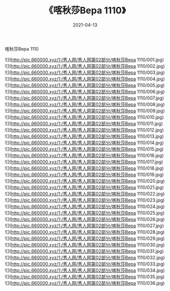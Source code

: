 ﻿---
layout: post
title:  《喀秋莎Bepa 1110》
date:   2021-04-13
img: http://pic.660000.xyz/1:/秀人网/秀人网第02部分/喀秋莎Bepa 1110/000.jpg
categories: [美女, 清纯, 唯美]
---

喀秋莎Bepa 1110

  ![](http://pic.660000.xyz/1:/秀人网/秀人网第02部分/喀秋莎Bepa 1110/001.jpg) <br> ![](http://pic.660000.xyz/1:/秀人网/秀人网第02部分/喀秋莎Bepa 1110/002.jpg) <br> ![](http://pic.660000.xyz/1:/秀人网/秀人网第02部分/喀秋莎Bepa 1110/003.jpg) <br> ![](http://pic.660000.xyz/1:/秀人网/秀人网第02部分/喀秋莎Bepa 1110/004.jpg) <br> ![](http://pic.660000.xyz/1:/秀人网/秀人网第02部分/喀秋莎Bepa 1110/005.jpg) <br> ![](http://pic.660000.xyz/1:/秀人网/秀人网第02部分/喀秋莎Bepa 1110/006.jpg) <br> ![](http://pic.660000.xyz/1:/秀人网/秀人网第02部分/喀秋莎Bepa 1110/007.jpg) <br> ![](http://pic.660000.xyz/1:/秀人网/秀人网第02部分/喀秋莎Bepa 1110/008.jpg) <br> ![](http://pic.660000.xyz/1:/秀人网/秀人网第02部分/喀秋莎Bepa 1110/009.jpg) <br> ![](http://pic.660000.xyz/1:/秀人网/秀人网第02部分/喀秋莎Bepa 1110/010.jpg) <br> ![](http://pic.660000.xyz/1:/秀人网/秀人网第02部分/喀秋莎Bepa 1110/011.jpg) <br> ![](http://pic.660000.xyz/1:/秀人网/秀人网第02部分/喀秋莎Bepa 1110/012.jpg) <br> ![](http://pic.660000.xyz/1:/秀人网/秀人网第02部分/喀秋莎Bepa 1110/013.jpg) <br> ![](http://pic.660000.xyz/1:/秀人网/秀人网第02部分/喀秋莎Bepa 1110/014.jpg) <br> ![](http://pic.660000.xyz/1:/秀人网/秀人网第02部分/喀秋莎Bepa 1110/015.jpg) <br> ![](http://pic.660000.xyz/1:/秀人网/秀人网第02部分/喀秋莎Bepa 1110/016.jpg) <br> ![](http://pic.660000.xyz/1:/秀人网/秀人网第02部分/喀秋莎Bepa 1110/017.jpg) <br> ![](http://pic.660000.xyz/1:/秀人网/秀人网第02部分/喀秋莎Bepa 1110/018.jpg) <br> ![](http://pic.660000.xyz/1:/秀人网/秀人网第02部分/喀秋莎Bepa 1110/019.jpg) <br> ![](http://pic.660000.xyz/1:/秀人网/秀人网第02部分/喀秋莎Bepa 1110/020.jpg) <br> ![](http://pic.660000.xyz/1:/秀人网/秀人网第02部分/喀秋莎Bepa 1110/021.jpg) <br> ![](http://pic.660000.xyz/1:/秀人网/秀人网第02部分/喀秋莎Bepa 1110/022.jpg) <br> ![](http://pic.660000.xyz/1:/秀人网/秀人网第02部分/喀秋莎Bepa 1110/023.jpg) <br> ![](http://pic.660000.xyz/1:/秀人网/秀人网第02部分/喀秋莎Bepa 1110/024.jpg) <br> ![](http://pic.660000.xyz/1:/秀人网/秀人网第02部分/喀秋莎Bepa 1110/025.jpg) <br> ![](http://pic.660000.xyz/1:/秀人网/秀人网第02部分/喀秋莎Bepa 1110/026.jpg) <br> ![](http://pic.660000.xyz/1:/秀人网/秀人网第02部分/喀秋莎Bepa 1110/027.jpg) <br> ![](http://pic.660000.xyz/1:/秀人网/秀人网第02部分/喀秋莎Bepa 1110/028.jpg) <br> ![](http://pic.660000.xyz/1:/秀人网/秀人网第02部分/喀秋莎Bepa 1110/029.jpg) <br> ![](http://pic.660000.xyz/1:/秀人网/秀人网第02部分/喀秋莎Bepa 1110/030.jpg) <br> ![](http://pic.660000.xyz/1:/秀人网/秀人网第02部分/喀秋莎Bepa 1110/031.jpg) <br> ![](http://pic.660000.xyz/1:/秀人网/秀人网第02部分/喀秋莎Bepa 1110/032.jpg) <br> ![](http://pic.660000.xyz/1:/秀人网/秀人网第02部分/喀秋莎Bepa 1110/033.jpg) <br> ![](http://pic.660000.xyz/1:/秀人网/秀人网第02部分/喀秋莎Bepa 1110/034.jpg) <br> ![](http://pic.660000.xyz/1:/秀人网/秀人网第02部分/喀秋莎Bepa 1110/035.jpg) <br> ![](http://pic.660000.xyz/1:/秀人网/秀人网第02部分/喀秋莎Bepa 1110/036.jpg) <br>